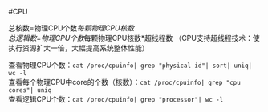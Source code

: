 #CPU

总核数=物理CPU个数*每颗物理CPU核数<br>
总逻辑数=物理CPU个数*每颗物理CPU核数*超线程数
（CPU支持超线程技术：使执行资源扩大一倍，大幅提高系统整体性能）

查看物理CPU个数：`cat /proc/cpuinfo| grep "physical id"| sort| uniq| wc -l` <br>
查看每个物理CPU中core的个数（核数）：`cat /proc/cpuinfo| grep "cpu cores"| uniq` <br>
查看逻辑CPU个数：`cat /proc/cpuinfo| grep "processor"| wc -l`
